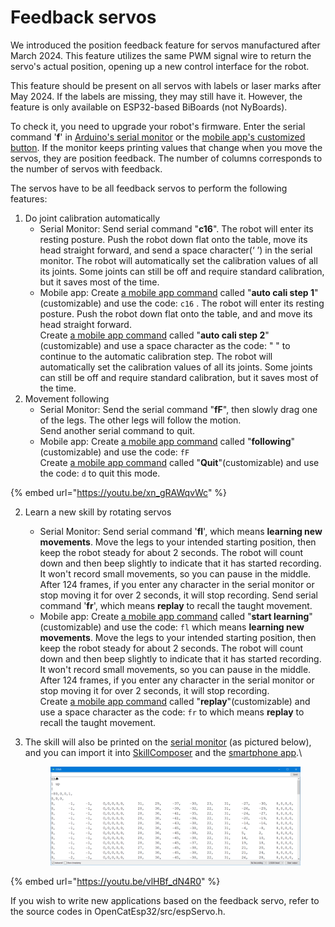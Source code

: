 # Feedback servos

We introduced the position feedback feature for servos manufactured after March 2024. This feature utilizes the same PWM signal wire to return the servo's actual position, opening up a new control interface for the robot.&#x20;

This feature should be present on all servos with labels or laser marks after May 2024. If the labels are missing, they may still have it. However, the feature is only available on ESP32-based BiBoards (not NyBoards).

To check it, you need to upgrade your robot's firmware. Enter the serial command '**f**' in [Arduino's serial monitor](https://docs.petoi.com/arduino-ide/serial-monitor#biboard) or the [mobile app's customized button](https://docs.petoi.com/mobile-app/controller#customized-commands). If the monitor keeps printing values that change when you move the servos, they are position feedback. The number of columns corresponds to the number of servos with feedback.&#x20;

The servos have to be all feedback servos to perform the following features:

1. Do joint calibration automatically
   * Serial Monitor: Send serial command "**c16**". The robot will enter its resting posture. Push the robot down flat onto the table, move its head straight forward, and send a space character(‘ ’) in the serial monitor. The robot will automatically set the calibration values of all its joints. Some joints can still be off and require standard calibration, but it saves most of the time.&#x20;
   * Mobile app: Create [a mobile app command](https://docs.petoi.com/mobile-app/controller#create-a-single-command) called "**auto cali step 1**"(customizable) and use the code: `c16` . The robot will enter its resting posture. Push the robot down flat onto the table, and and move its head straight forward.\
     Create [a mobile app command](https://docs.petoi.com/mobile-app/controller#create-a-single-command) called "**auto cali step 2**"(customizable) and use a space character as the code: " " to continue to the automatic calibration step. The robot will automatically set the calibration values of all its joints. Some joints can still be off and require standard calibration, but it saves most of the time.&#x20;
2. Movement following
   * Serial Monitor: Send the serial command "**fF**", then slowly drag one of the legs. The other legs will follow the motion.\
     Send another serial command to quit.
   * Mobile app: Create [a mobile app command](https://docs.petoi.com/mobile-app/controller#create-a-single-command) called "**following**"(customizable) and use the code: `fF`\
     Create [a mobile app command](https://docs.petoi.com/mobile-app/controller#create-a-single-command) called "**Quit**"(customizable) and use the code: `d` to quit this mode.

{% embed url="https://youtu.be/xn_gRAWqvWc" %}

2. Learn a new skill by rotating servos
   * Serial Monitor: Send serial command '**fl**', which means **learning new movements**. Move the legs to your intended starting position, then keep the robot steady for about 2 seconds. The robot will count down and then beep slightly to indicate that it has started recording. It won't record small movements, so you can pause in the middle. After 124 frames, if you enter any character in the serial monitor or stop moving it for over 2 seconds, it will stop recording. Send serial command '**fr**', which means **replay** to recall the taught movement.&#x20;
   * Mobile app: Create [a mobile app command](https://docs.petoi.com/mobile-app/controller#create-a-single-command) called "**start learning**"(customizable) and use the code: `fl` which means **learning new movements**. Move the legs to your intended starting position, then keep the robot steady for about 2 seconds. The robot will count down and then beep slightly to indicate that it has started recording. It won't record small movements, so you can pause in the middle. After 124 frames, if you enter any character in the serial monitor or stop moving it for over 2 seconds, it will stop recording. \
     Create [a mobile app command](https://docs.petoi.com/mobile-app/controller#create-a-single-command) called "**replay**"(customizable) and use a space character as the code: `fr`  to which means **replay** to recall the taught movement.&#x20;
3.  The skill will also be printed on the [serial monitor](https://docs.petoi.com/arduino-ide/serial-monitor#biboard) (as pictured below), and you can import it into [SkillComposer](https://docs.petoi.com/desktop-app/skill-composer#import-the-skill) and the [smartphone app](https://docs.petoi.com/mobile-app/controller#import-your-local-customized-skill-created-by-the-skill-composer).\


    <figure><img src="../../.gitbook/assets/image (593).png" alt=""><figcaption></figcaption></figure>

{% embed url="https://youtu.be/vlHBf_dN4R0" %}

If you wish to write new applications based on the feedback servo, refer to the source codes in OpenCatEsp32/src/espServo.h.
